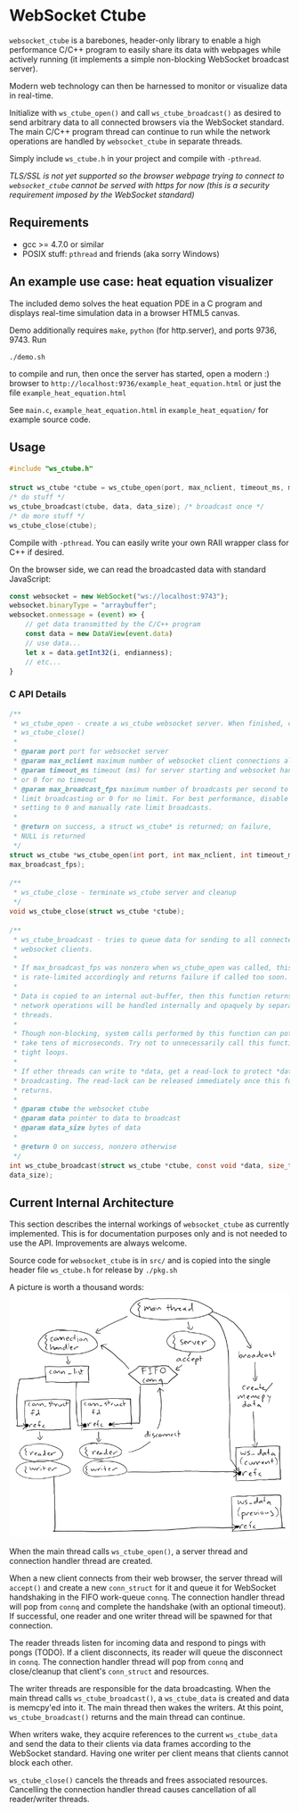 # WebSocket Ctube
`websocket_ctube` is a barebones, header-only library to enable a high
performance C/C++ program to easily share its data with webpages while actively
running (it implements a simple non-blocking WebSocket broadcast server).

Modern web technology can then be harnessed to monitor or visualize data in
real-time.

Initialize with `ws_ctube_open()` and call `ws_ctube_broadcast()` as desired to
send arbitrary data to all connected browsers via the WebSocket standard. The
main C/C++ program thread can continue to run while the network operations are
handled by `websocket_ctube` in separate threads.

Simply include `ws_ctube.h` in your project and compile with `-pthread`.

*TLS/SSL is not yet supported so the browser webpage trying to connect to
`websocket_ctube` cannot be served with https for now (this is a security
requirement imposed by the WebSocket standard)*

## Requirements
* gcc >= 4.7.0 or similar
* POSIX stuff: `pthread` and friends (aka sorry Windows)

## An example use case: heat equation visualizer
The included demo solves the heat equation PDE in a C program and displays
real-time simulation data in a browser HTML5 canvas.

Demo additionally requires `make`, `python` (for http.server), and ports 9736,
9743. Run
```shell
./demo.sh
```
to compile and run, then once the server has started, open a modern :) browser
to `http://localhost:9736/example_heat_equation.html` or just the file
`example_heat_equation.html`

See `main.c`, `example_heat_equation.html` in `example_heat_equation/` for
example source code.

## Usage
```C
#include "ws_ctube.h"

struct ws_ctube *ctube = ws_ctube_open(port, max_nclient, timeout_ms, max_broadcast_fps);
/* do stuff */
ws_ctube_broadcast(ctube, data, data_size); /* broadcast once */
/* do more stuff */
ws_ctube_close(ctube);
```
Compile with `-pthread`. You can easily write your own RAII wrapper class for
C++ if desired.

On the browser side, we can read the broadcasted data with standard JavaScript:
```js
const websocket = new WebSocket("ws://localhost:9743");
websocket.binaryType = "arraybuffer";
websocket.onmessage = (event) => {
	// get data transmitted by the C/C++ program
	const data = new DataView(event.data)
	// use data...
	let x = data.getInt32(i, endianness);
	// etc...
}
```

### C API Details
```C
/**
 * ws_ctube_open - create a ws_ctube websocket server. When finished, close with
 * ws_ctube_close()
 *
 * @param port port for websocket server
 * @param max_nclient maximum number of websocket client connections allowed
 * @param timeout_ms timeout (ms) for server starting and websocket handshake
 * or 0 for no timeout
 * @param max_broadcast_fps maximum number of broadcasts per second to rate
 * limit broadcasting or 0 for no limit. For best performance, disable by
 * setting to 0 and manually rate limit broadcasts.
 *
 * @return on success, a struct ws_ctube* is returned; on failure,
 * NULL is returned
 */
struct ws_ctube *ws_ctube_open(int port, int max_nclient, int timeout_ms, double
max_broadcast_fps);

/**
 * ws_ctube_close - terminate ws_ctube server and cleanup
 */
void ws_ctube_close(struct ws_ctube *ctube);

/**
 * ws_ctube_broadcast - tries to queue data for sending to all connected
 * websocket clients.
 *
 * If max_broadcast_fps was nonzero when ws_ctube_open was called, this function
 * is rate-limited accordingly and returns failure if called too soon.
 *
 * Data is copied to an internal out-buffer, then this function returns. Actual
 * network operations will be handled internally and opaquely by separate
 * threads.
 *
 * Though non-blocking, system calls performed by this function can potentially
 * take tens of microseconds. Try not to unnecessarily call this function in
 * tight loops.
 *
 * If other threads can write to *data, get a read-lock to protect *data before
 * broadcasting. The read-lock can be released immediately once this function
 * returns.
 *
 * @param ctube the websocket ctube
 * @param data pointer to data to broadcast
 * @param data_size bytes of data
 *
 * @return 0 on success, nonzero otherwise
 */
int ws_ctube_broadcast(struct ws_ctube *ctube, const void *data, size_t
data_size);
```

## Current Internal Architecture
This section describes the internal workings of `websocket_ctube` as currently
implemented. This is for documentation purposes only and is not needed to use
the API. Improvements are always welcome.

Source code for `websocket_ctube` is in `src/` and is copied into the single
header file `ws_ctube.h` for release by `./pkg.sh`

A picture is worth a thousand words:
![architecture_img](arch.png)

When the main thread calls `ws_ctube_open()`, a server thread and connection
handler thread are created.

When a new client connects from their web browser, the server thread will
`accept()` and create a new `conn_struct` for it and queue it for WebSocket
handshaking in the FIFO work-queue `connq`. The connection handler thread will
pop from `connq` and complete the handshake (with an optional timeout). If
successful, one reader and one writer thread will be spawned for that
connection.

The reader threads listen for incoming data and respond to pings with pongs
(TODO). If a client disconnects, its reader will queue the disconnect in
`connq`. The connection handler thread will pop from `connq` and close/cleanup
that client's `conn_struct` and resources.

The writer threads are responsible for the data broadcasting. When the main
thread calls `ws_ctube_broadcast()`, a `ws_ctube_data` is created and data is
memcpy'ed into it. The main thread then wakes the writers. At this point,
`ws_ctube_broadcast()` returns and the main thread can continue.

When writers wake, they acquire references to the current `ws_ctube_data` and
send the data to their clients via data frames according to the WebSocket
standard. Having one writer per client means that clients cannot block each
other.

`ws_ctube_close()` cancels the threads and frees associated resources.
Cancelling the connection handler thread causes cancellation of all
reader/writer threads.
